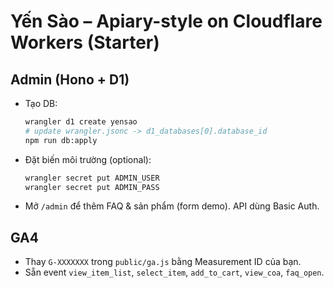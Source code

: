 # Yến Sào – Apiary-style on Cloudflare Workers (Starter)

## Admin (Hono + D1)
- Tạo DB:
  ```bash
  wrangler d1 create yensao
  # update wrangler.jsonc -> d1_databases[0].database_id
  npm run db:apply
  ```
- Đặt biến môi trường (optional):
  ```bash
  wrangler secret put ADMIN_USER
  wrangler secret put ADMIN_PASS
  ```
- Mở `/admin` để thêm FAQ & sản phẩm (form demo). API dùng Basic Auth.

## GA4
- Thay `G-XXXXXXX` trong `public/ga.js` bằng Measurement ID của bạn.
- Sẵn event `view_item_list`, `select_item`, `add_to_cart`, `view_coa`, `faq_open`.

